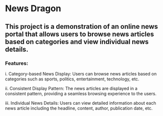 
# News Dragon

## This project is a demonstration of an online news portal that allows users to browse news articles based on categories and view individual news details.

### Features: 

i. Category-based News Display: Users can browse news articles based on categories such as sports, politics, entertainment, technology, etc.

ii. Consistent Display Pattern: The news articles are displayed in a consistent pattern, providing a seamless browsing experience to the users.

iii. Individual News Details: Users can view detailed information about each news article including the headline, content, author, publication date, etc.
